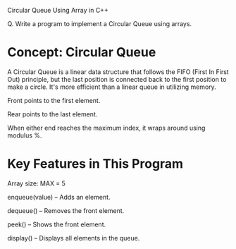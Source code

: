 Circular Queue Using Array in C++

Q. Write a program to implement a Circular Queue using arrays.

Concept: Circular Queue
=======================
A Circular Queue is a linear data structure that follows the FIFO (First In First Out) principle, but the last position is connected back to the first position to make a circle. It's more efficient than a linear queue in utilizing memory.

Front points to the first element.

Rear points to the last element.

When either end reaches the maximum index, it wraps around using modulus %.



Key Features in This Program
============================
Array size: MAX = 5

enqueue(value) – Adds an element.

dequeue() – Removes the front element.

peek() – Shows the front element.

display() – Displays all elements in the queue.
